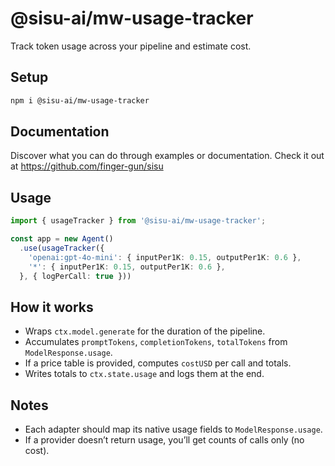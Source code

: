# @sisu-ai/mw-usage-tracker

Track token usage across your pipeline and estimate cost.

## Setup
```bash
npm i @sisu-ai/mw-usage-tracker
```

## Documentation
Discover what you can do through examples or documentation. Check it out at https://github.com/finger-gun/sisu

## Usage
```ts
import { usageTracker } from '@sisu-ai/mw-usage-tracker';

const app = new Agent()
  .use(usageTracker({
    'openai:gpt-4o-mini': { inputPer1K: 0.15, outputPer1K: 0.6 },
    '*': { inputPer1K: 0.15, outputPer1K: 0.6 },
  }, { logPerCall: true }))
```

## How it works
- Wraps `ctx.model.generate` for the duration of the pipeline.
- Accumulates `promptTokens`, `completionTokens`, `totalTokens` from `ModelResponse.usage`.
- If a price table is provided, computes `costUSD` per call and totals.
- Writes totals to `ctx.state.usage` and logs them at the end.

## Notes
- Each adapter should map its native usage fields to `ModelResponse.usage`.
- If a provider doesn’t return usage, you’ll get counts of calls only (no cost).
